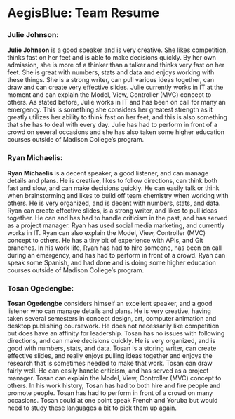 # AegisBlue: Team Resume

### Julie Johnson:
**Julie Johnson** is a good speaker and is very creative. She likes competition, thinks fast on her feet and is able to make decisions quickly. 
By her own admission, she is more of a thinker than a talker and thinks very fast on her feet. She is great with numbers, stats and data and enjoys working with these things. 
She is a strong writer, can pull various ideas together, can draw and can create very effective slides. Julie currently works in IT at the moment and can explain the Model, 
View, Controller (MVC) concept to others. As stated before, Julie works in IT and has been on call for many an emergency. This is something she considers her greatest strength
as it greatly utilizes her ability to think fast on her feet, and this is also something that she has to deal with every day. Julie has had to perform in front of a crowd on
several occasions and she has also taken some higher education courses outside of Madison College’s program.

### Ryan Michaelis:
**Ryan Michaelis** is a decent speaker, a good listener, and can manage details and plans. He is creative, likes to follow directions, can think both fast and slow, and can make
decisions quickly. He can easily talk or think when brainstorming and likes to build off team chemistry when working with others. He is very organized, and is decent with
numbers, stats, and data. Ryan can create effective slides, is a strong writer, and likes to pull ideas together. He can and has had to handle criticism in the past, and has
served as a project manager. Ryan has used social media marketing, and currently works in IT. Ryan can also explain the Model, View, Controller (MVC) concept to others. He has
a tiny bit of experience with APIs, and Git branches. In his work life, Ryan has had to hire someone, has been on call during an emergency, and has had to perform in front of 
a crowd. Ryan can speak some Spanish, and had done and is doing some higher education courses outside of Madison College’s program.

### Tosan Ogedengbe:
**Tosan Ogedengbe** considers himself an excellent speaker, and a good listener who can manage details and plans. He is very creative, having taken several semesters in concept
design, art, computer animation and desktop publishing coursework. He does not necessarily like competition but does have an affinity for leadership. Tosan has no issues with
following directions, and can make decisions quickly. He is very organized, and is good with numbers, stats, and data. Tosan is a storing writer, can create effective slides, 
and really enjoys pulling ideas together and enjoys the research that is sometimes needed to make that work. Tosan can draw fairly well. He can easily handle criticism, and has
served as a project manager. Tosan can explain the Model, View, Controller (MVC) concept to others. In his work history, Tosan has had to both hire and fire people and promote
people. Tosan has had to perform in front of a crowd on many occasions. Tosan could at one point speak French and Yoruba but would need to study these languages a bit to pick
them up again.
